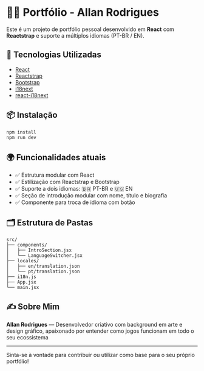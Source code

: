 # 🧑‍💻 Portfólio - Allan Rodrigues

Este é um projeto de portfólio pessoal desenvolvido em **React** com **Reactstrap** e suporte a múltiplos idiomas (PT-BR / EN).

## 🚀 Tecnologias Utilizadas

- [React](https://reactjs.org/)
- [Reactstrap](https://reactstrap.github.io/)
- [Bootstrap](https://getbootstrap.com/)
- [i18next](https://www.i18next.com/)
- [react-i18next](https://react.i18next.com/)

## 📦 Instalação

```bash
npm install
npm run dev
```

## 🌍 Funcionalidades atuais

- ✅ Estrutura modular com React
- ✅ Estilização com Reactstrap e Bootstrap
- ✅ Suporte a dois idiomas: 🇧🇷 PT-BR e 🇺🇸 EN
- ✅ Seção de introdução modular com nome, título e biografia
- ✅ Componente para troca de idioma com botão

## 🗂 Estrutura de Pastas

```
src/
├── components/
│   ├── IntroSection.jsx
│   └── LanguageSwitcher.jsx
├── locales/
│   ├── en/translation.json
│   └── pt/translation.json
├── i18n.js
├── App.jsx
└── main.jsx
```

## ✍️ Sobre Mim

**Allan Rodrigues** — Desenvolvedor criativo com background em arte e design gráfico, apaixonado por entender como jogos funcionam em todo o seu ecossistema

---

Sinta-se à vontade para contribuir ou utilizar como base para o seu próprio portfólio!
